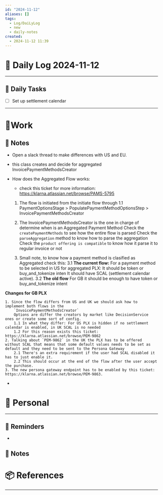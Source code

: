 ```yaml
---
id: "2024-11-12"
aliases: []
tags:
  - Log/DaiLyLog
  - new
  - daily-notes
created:
  - 2024-11-12 11:39
---
```


# 📅 Daily Log 2024-11-12

---

## 🔷 Daily Tasks

- [ ] Set up settlement calendar 

---

# 💼Work

## 🚀 Notes
- Open a slack thread to make differences with US and EU.
- this class creates and decide for aggregated InvoicePaymentMethodsCreator
- How does the Aggregated Flow works:
    - check this ticket for more information: https://klarna.atlassian.net/browse/PAMS-5795

    1. The flow is initiated from the initiate flow through
        1.1 PaymentOptionsStage > PopulatePaymentMethodOptionsStep > InvoicePaymentMethodsCreator

    2. The InvoicePaymentMethodsCreator is the one in charge of determine when is an Aggregated Payment Method
        Check the `createPaymentMethods` to see how the entire flow is parsed
        Check the `parseAggregation` method to know how to parse the aggregation
        Check the `product offering is compatible` to know how it parse it to regular invoice or not

    3. Small note, to know how a payment method is clasified as Aggregated check this:
        3.1 **The current flow:** For a payment method to be selected in US for aggregated PLX:
            It should be token or buy_and_tokenize inten
            It should have SCAL (settlement calendar active).
        3.2 **The old flow** For GB it should be enough to have token or buy_and_tokenize intent
 
**Changes for GB PLX**

    1. Since the flow differs from US and UK we should ask how to implement both flows in the
        `InvoicePaymentMethodsCreator`
        Options are differ the creators by market like DecisionService ones or create some sort of config.
        1.1 In what they differ: For US PLX is hidden if no settlement calendar is enabled, in UK SCAL is no needed
        1.2 For this reason exists this ticket: https://klarna.atlassian.net/browse/PEM-9862
    2. Talking about `PEM-9862` in the UK the PLX has to be offered without SCAL that means that some default values needs to be set as default and they need to be sent to the Persona Gateway
        2.1 There's an extra requirement if the user had SCAL disabled it has to just enable it.
        2.2 This should occur at the end of the flow after the user accept the purchase.
    3. The new persona gateway endpoint has to be enabled by this ticket: https://klarna.atlassian.net/browse/PEM-9863.

-

# 👑 Personal

---

## 📕 Reminders

-

## 💬 Notes

# 📦 References

---
